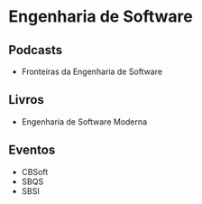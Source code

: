 # Engenharia de Software


## Podcasts
- Fronteiras da Engenharia de Software

## Livros

- Engenharia de Software Moderna


## Eventos

- CBSoft
- SBQS
- SBSI